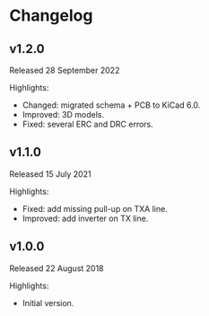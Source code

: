 # Changelog

## v1.2.0
Released 28 September 2022

Highlights:
* Changed: migrated schema + PCB to KiCad 6.0.
* Improved: 3D models.
* Fixed: several ERC and DRC errors.

## v1.1.0
Released 15 July 2021

Highlights:
* Fixed: add missing pull-up on TXA line.
* Improved: add inverter on TX line.

## v1.0.0
Released 22 August 2018

Highlights:
* Initial version.
